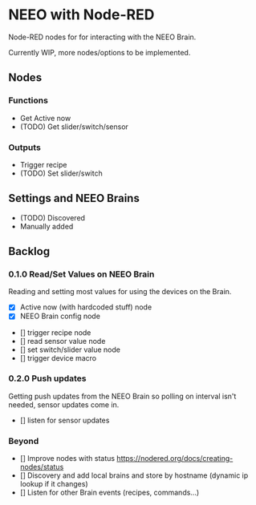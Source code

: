 # NEEO with Node-RED

Node-RED nodes for for interacting with the NEEO Brain.

Currently WIP, more nodes/options to be implemented.

## Nodes

### Functions

* Get Active now
* (TODO) Get slider/switch/sensor

### Outputs

* Trigger recipe
* (TODO) Set slider/switch

## Settings and NEEO Brains

* (TODO) Discovered
* Manually added

## Backlog

### 0.1.0 Read/Set Values on NEEO Brain

Reading and setting most values for using the devices on the Brain.

- [x] Active now (with hardcoded stuff) node
- [x] NEEO Brain config node
- [] trigger recipe node
- [] read sensor value node
- [] set switch/slider value node
- [] trigger device macro

### 0.2.0 Push updates

Getting push updates from the NEEO Brain so polling on interval isn't needed, sensor updates come in.

- [] listen for sensor updates

### Beyond

- [] Improve nodes with status https://nodered.org/docs/creating-nodes/status
- [] Discovery and add local brains and store by hostname (dynamic ip lookup if it changes)
- [] Listen for other Brain events (recipes, commands...)
